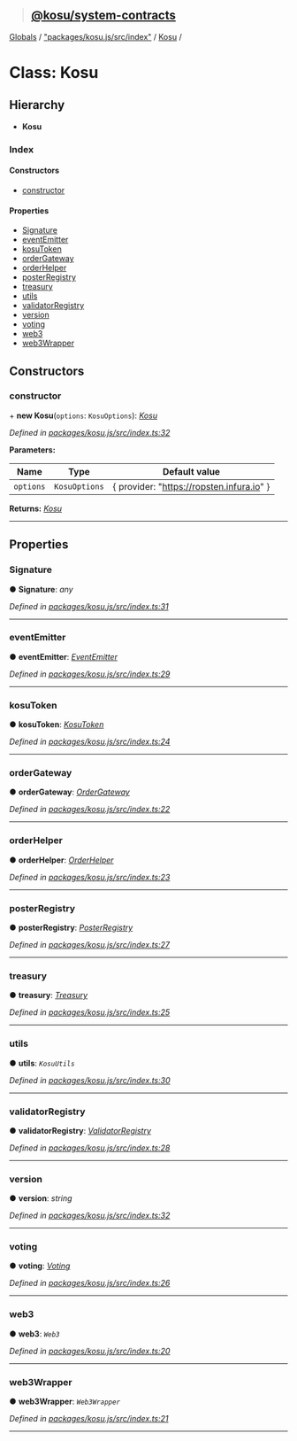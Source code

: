 > ## [@kosu/system-contracts](../README.md)

[Globals](../globals.md) / ["packages/kosu.js/src/index"](../modules/_packages_kosu_js_src_index_.md) / [Kosu](_packages_kosu_js_src_index_.kosu.md) /

# Class: Kosu

## Hierarchy

* **Kosu**

### Index

#### Constructors

* [constructor](_packages_kosu_js_src_index_.kosu.md#constructor)

#### Properties

* [Signature](_packages_kosu_js_src_index_.kosu.md#signature)
* [eventEmitter](_packages_kosu_js_src_index_.kosu.md#eventemitter)
* [kosuToken](_packages_kosu_js_src_index_.kosu.md#kosutoken)
* [orderGateway](_packages_kosu_js_src_index_.kosu.md#ordergateway)
* [orderHelper](_packages_kosu_js_src_index_.kosu.md#orderhelper)
* [posterRegistry](_packages_kosu_js_src_index_.kosu.md#posterregistry)
* [treasury](_packages_kosu_js_src_index_.kosu.md#treasury)
* [utils](_packages_kosu_js_src_index_.kosu.md#utils)
* [validatorRegistry](_packages_kosu_js_src_index_.kosu.md#validatorregistry)
* [version](_packages_kosu_js_src_index_.kosu.md#version)
* [voting](_packages_kosu_js_src_index_.kosu.md#voting)
* [web3](_packages_kosu_js_src_index_.kosu.md#web3)
* [web3Wrapper](_packages_kosu_js_src_index_.kosu.md#web3wrapper)

## Constructors

###  constructor

\+ **new Kosu**(`options`: `KosuOptions`): *[Kosu](_packages_kosu_js_src_index_.kosu.md)*

*Defined in [packages/kosu.js/src/index.ts:32](url)*

**Parameters:**

Name | Type | Default value |
------ | ------ | ------ |
`options` | `KosuOptions` |  { provider: "https://ropsten.infura.io" } |

**Returns:** *[Kosu](_packages_kosu_js_src_index_.kosu.md)*

___

## Properties

###  Signature

● **Signature**: *any*

*Defined in [packages/kosu.js/src/index.ts:31](url)*

___

###  eventEmitter

● **eventEmitter**: *[EventEmitter](_packages_kosu_js_src_eventemitter_.eventemitter.md)*

*Defined in [packages/kosu.js/src/index.ts:29](url)*

___

###  kosuToken

● **kosuToken**: *[KosuToken](_packages_kosu_js_src_kosutoken_.kosutoken.md)*

*Defined in [packages/kosu.js/src/index.ts:24](url)*

___

###  orderGateway

● **orderGateway**: *[OrderGateway](_packages_kosu_js_src_ordergateway_.ordergateway.md)*

*Defined in [packages/kosu.js/src/index.ts:22](url)*

___

###  orderHelper

● **orderHelper**: *[OrderHelper](_packages_kosu_js_src_orderhelper_.orderhelper.md)*

*Defined in [packages/kosu.js/src/index.ts:23](url)*

___

###  posterRegistry

● **posterRegistry**: *[PosterRegistry](_packages_kosu_js_src_posterregistry_.posterregistry.md)*

*Defined in [packages/kosu.js/src/index.ts:27](url)*

___

###  treasury

● **treasury**: *[Treasury](_packages_kosu_js_src_treasury_.treasury.md)*

*Defined in [packages/kosu.js/src/index.ts:25](url)*

___

###  utils

● **utils**: *`KosuUtils`*

*Defined in [packages/kosu.js/src/index.ts:30](url)*

___

###  validatorRegistry

● **validatorRegistry**: *[ValidatorRegistry](_packages_kosu_js_src_validatorregistry_.validatorregistry.md)*

*Defined in [packages/kosu.js/src/index.ts:28](url)*

___

###  version

● **version**: *string*

*Defined in [packages/kosu.js/src/index.ts:32](url)*

___

###  voting

● **voting**: *[Voting](_packages_kosu_js_src_voting_.voting.md)*

*Defined in [packages/kosu.js/src/index.ts:26](url)*

___

###  web3

● **web3**: *`Web3`*

*Defined in [packages/kosu.js/src/index.ts:20](url)*

___

###  web3Wrapper

● **web3Wrapper**: *`Web3Wrapper`*

*Defined in [packages/kosu.js/src/index.ts:21](url)*

___